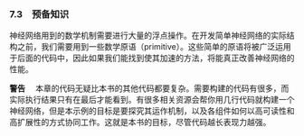 ### 7.3　预备知识

神经网络用到的数学机制需要进行大量的浮点操作。在开发简单神经网络的实际结构之前，我们需要用到一些数学原语（primitive）。这些简单的原语将被广泛运用于后面的代码中，因此如果我们能找到使其加速的方法，将能真正改善神经网络的性能。



**警告** 　本章的代码无疑比本书的其他代码都要复杂。需要构建的代码有很多，而实际执行结果只有在最后才能看到。有很多相关资源会帮你用几行代码就构建一个神经网络，但是本示例的目标是要探究其运作机制，以及各组件如何以高可读性和高扩展性的方式协同工作。这就是本书的目标，尽管代码越长表现力越强。



